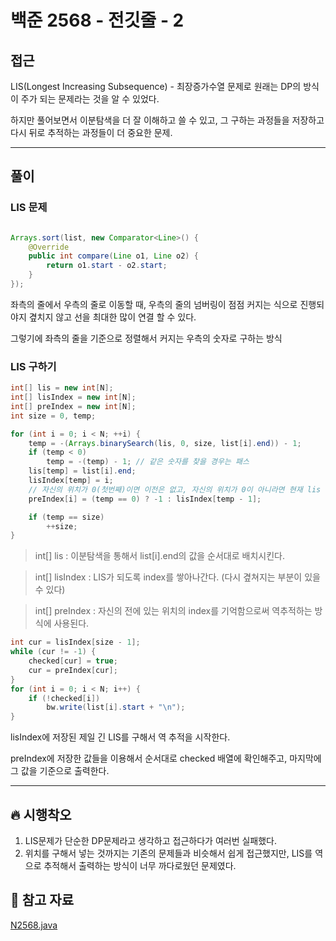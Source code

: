 # 백준 2568 - 전깃줄 - 2

## 접근

LIS(Longest Increasing Subsequence) - 최장증가수열 문제로 원래는 DP의 방식이 주가 되는 문제라는 것을 알 수 있었다.

하지만 풀어보면서 이분탐색을 더 잘 이해하고 쓸 수 있고, 그 구하는 과정들을 저장하고 다시 뒤로 추적하는 과정들이 더 중요한 문제.

---
## 풀이

### LIS 문제


```java

Arrays.sort(list, new Comparator<Line>() {
    @Override
    public int compare(Line o1, Line o2) {
        return o1.start - o2.start;
    }
});
```

좌측의 줄에서 우측의 줄로 이동할 때, 우측의 줄의 넘버링이 점점 커지는 식으로 진행되야지 곂치지 않고 선을 최대한 많이 연결 할 수 있다.

그렇기에 좌측의 줄을 기준으로 정렬해서 커지는 우측의 숫자로 구하는 방식

### LIS 구하기


```java
int[] lis = new int[N];
int[] lisIndex = new int[N];
int[] preIndex = new int[N];
int size = 0, temp;

for (int i = 0; i < N; ++i) {
    temp = -(Arrays.binarySearch(lis, 0, size, list[i].end)) - 1;
    if (temp < 0)
        temp = -(temp) - 1; // 같은 숫자를 찾을 경우는 패스
    lis[temp] = list[i].end;
    lisIndex[temp] = i;
    // 자신의 위치가 0(첫번째)이면 이전은 없고, 자신의 위치가 0이 아니라면 현재 lis 구성의 바로 직전이 이전됨.
    preIndex[i] = (temp == 0) ? -1 : lisIndex[temp - 1];

    if (temp == size)
        ++size;
}
```
> int[] lis : 이분탐색을 통해서 list[i].end의 값을 순서대로 배치시킨다.

> int[] lisIndex : LIS가 되도록 index를 쌓아나간다. (다시 곂쳐지는 부분이 있을 수 있다)

> int[] preIndex : 자신의 전에 있는 위치의 index를 기억함으로써 역추적하는 방식에 사용된다.


```java
int cur = lisIndex[size - 1];
while (cur != -1) {
    checked[cur] = true;
    cur = preIndex[cur];
}
for (int i = 0; i < N; i++) {
    if (!checked[i])
        bw.write(list[i].start + "\n");
}
```

lisIndex에 저장된 제일 긴 LIS를 구해서 역 추적을 시작한다.

preIndex에 저장한 값들을 이용해서 순서대로 checked 배열에 확인해주고, 마지막에 그 값을 기준으로 출력한다.


--- 
## 🔥 시행착오

1. LIS문제가 단순한 DP문제라고 생각하고 접근하다가 여러번 실패했다.
2. 위치를 구해서 넣는 것까지는 기존의 문제들과 비슷해서 쉽게 접근했지만, LIS를 역으로 추적해서 출력하는 방식이 너무 까다로웠던 문제였다.





## 💌 참고 자료

[N2568.java](https://github.com/Rurril/Problem-Solving/blob/Test/Problem-Solving/PS/BinarySearch/N2568.java)


